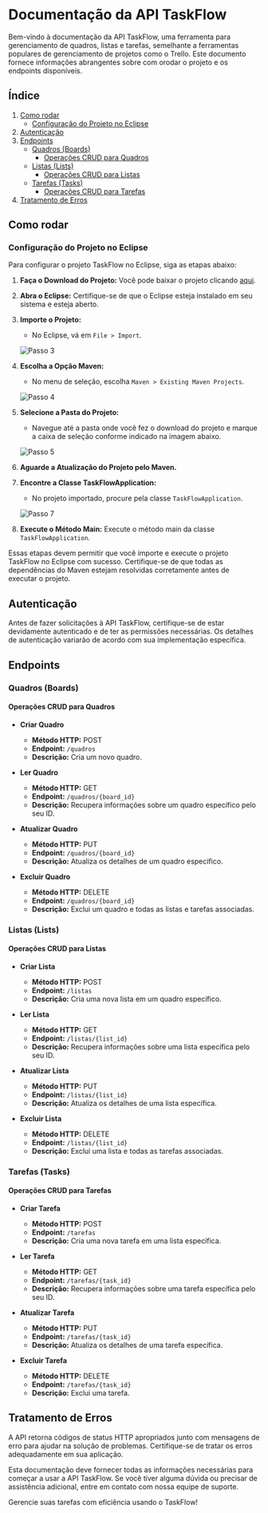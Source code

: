 # Documentação da API TaskFlow

Bem-vindo à documentação da API TaskFlow, uma ferramenta para gerenciamento de quadros, listas e tarefas, semelhante a ferramentas populares de gerenciamento de projetos como o Trello. Este documento fornece informações abrangentes sobre com orodar o projeto e os endpoints disponíveis.

## Índice

1. [Como rodar](#como-rodar)
    - [Configuração do Projeto no Eclipse](#configuração-do-projeto-no-eclipse)
2. [Autenticação](#autenticação)
3. [Endpoints](#endpoints)
    - [Quadros (Boards)](#quadros-boards)
        - [Operações CRUD para Quadros](#operações-crud-para-quadros)
    - [Listas (Lists)](#listas-lists)
        - [Operações CRUD para Listas](#operações-crud-para-listas)
    - [Tarefas (Tasks)](#tarefas-tasks)
        - [Operações CRUD para Tarefas](#operações-crud-para-tarefas)
4. [Tratamento de Erros](#tratamento-de-erros)


## Como rodar

### Configuração do Projeto no Eclipse

Para configurar o projeto TaskFlow no Eclipse, siga as etapas abaixo:

1. **Faça o Download do Projeto:** Você pode baixar o projeto clicando [aqui](https://github.com/renatog17/task-flow/archive/refs/heads/main.zip).

2. **Abra o Eclipse:** Certifique-se de que o Eclipse esteja instalado em seu sistema e esteja aberto.

3. **Importe o Projeto:**
   - No Eclipse, vá em `File > Import`.

   ![Passo 3](https://github.com/renatog17/task-flow/assets/54106116/2270592a-2e42-48b8-827d-1329e367cab9)

4. **Escolha a Opção Maven:**
   - No menu de seleção, escolha `Maven > Existing Maven Projects`.

   ![Passo 4](https://github.com/renatog17/task-flow/assets/54106116/efd2a8a9-b336-4368-829a-1cf9edef3aeb)

5. **Selecione a Pasta do Projeto:**
   - Navegue até a pasta onde você fez o download do projeto e marque a caixa de seleção conforme indicado na imagem abaixo.

   ![Passo 5](https://github.com/renatog17/task-flow/assets/54106116/45a49de0-b0b0-495f-bfa7-3adda3d2b78e)

6. **Aguarde a Atualização do Projeto pelo Maven.**

7. **Encontre a Classe TaskFlowApplication:**
   - No projeto importado, procure pela classe `TaskFlowApplication`.

   ![Passo 7](https://github.com/renatog17/task-flow/assets/54106116/3286a4b4-04de-4fdd-b227-30ef1436e65a)

8. **Execute o Método Main:** Execute o método main da classe `TaskFlowApplication`.

Essas etapas devem permitir que você importe e execute o projeto TaskFlow no Eclipse com sucesso. Certifique-se de que todas as dependências do Maven estejam resolvidas corretamente antes de executar o projeto.




## Autenticação

Antes de fazer solicitações à API TaskFlow, certifique-se de estar devidamente autenticado e de ter as permissões necessárias. Os detalhes de autenticação variarão de acordo com sua implementação específica.

## Endpoints
### Quadros (Boards)

#### Operações CRUD para Quadros

- **Criar Quadro**
  - **Método HTTP:** POST
  - **Endpoint:** `/quadros`
  - **Descrição:** Cria um novo quadro.
  
- **Ler Quadro**
  - **Método HTTP:** GET
  - **Endpoint:** `/quadros/{board_id}`
  - **Descrição:** Recupera informações sobre um quadro específico pelo seu ID.
  
- **Atualizar Quadro**
  - **Método HTTP:** PUT
  - **Endpoint:** `/quadros/{board_id}`
  - **Descrição:** Atualiza os detalhes de um quadro específico.
  
- **Excluir Quadro**
  - **Método HTTP:** DELETE
  - **Endpoint:** `/quadros/{board_id}`
  - **Descrição:** Exclui um quadro e todas as listas e tarefas associadas.

### Listas (Lists)

#### Operações CRUD para Listas

- **Criar Lista**
  - **Método HTTP:** POST
  - **Endpoint:** `/listas`
  - **Descrição:** Cria uma nova lista em um quadro específico.
  
- **Ler Lista**
  - **Método HTTP:** GET
  - **Endpoint:** `/listas/{list_id}`
  - **Descrição:** Recupera informações sobre uma lista específica pelo seu ID.
  
- **Atualizar Lista**
  - **Método HTTP:** PUT
  - **Endpoint:** `/listas/{list_id}`
  - **Descrição:** Atualiza os detalhes de uma lista específica.
  
- **Excluir Lista**
  - **Método HTTP:** DELETE
  - **Endpoint:** `/listas/{list_id}`
  - **Descrição:** Exclui uma lista e todas as tarefas associadas.

### Tarefas (Tasks)

#### Operações CRUD para Tarefas

- **Criar Tarefa**
  - **Método HTTP:** POST
  - **Endpoint:** `/tarefas`
  - **Descrição:** Cria uma nova tarefa em uma lista específica.
  
- **Ler Tarefa**
  - **Método HTTP:** GET
  - **Endpoint:** `/tarefas/{task_id}`
  - **Descrição:** Recupera informações sobre uma tarefa específica pelo seu ID.
  
- **Atualizar Tarefa**
  - **Método HTTP:** PUT
  - **Endpoint:** `/tarefas/{task_id}`
  - **Descrição:** Atualiza os detalhes de uma tarefa específica.
  
- **Excluir Tarefa**
  - **Método HTTP:** DELETE
  - **Endpoint:** `/tarefas/{task_id}`
  - **Descrição:** Exclui uma tarefa.

## Tratamento de Erros

A API retorna códigos de status HTTP apropriados junto com mensagens de erro para ajudar na solução de problemas. Certifique-se de tratar os erros adequadamente em sua aplicação.

Esta documentação deve fornecer todas as informações necessárias para começar a usar a API TaskFlow. Se você tiver alguma dúvida ou precisar de assistência adicional, entre em contato com nossa equipe de suporte.

Gerencie suas tarefas com eficiência usando o TaskFlow!
